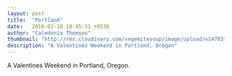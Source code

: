 ```yaml
---
layout: post
title:  "Portland"
date:   2016-02-18 19:45:31 +0530
author: "Caledonia Thomson"
thumbnail: "http://res.cloudinary.com/vegemitesoup/image/upload/v1470371013/portland/1.jpg"
description: "A Valentines Weekend in Portland, Oregon"
---
```


A Valentines Weekend in Portland, Oregon.

<div class="row">
	<a href="http://res.cloudinary.com/vegemitesoup/image/upload/v1470371013/portland/1.jpg">
    	<img class="lazy" data-original="http://res.cloudinary.com/vegemitesoup/image/upload/v1470371013/portland/1.jpg" />
	</a>
</div>

<div class="row">
	<a href="http://res.cloudinary.com/vegemitesoup/image/upload/v1470371013/portland/11.jpg">
		<img class="lazy" data-original="http://res.cloudinary.com/vegemitesoup/image/upload/v1470371013/portland/11.jpg" />
	</a>
</div>     

<div class="row">                                       
	<a href="http://res.cloudinary.com/vegemitesoup/image/upload/v1470371013/portland/2.jpg">
    	<img class="lazy" data-original="http://res.cloudinary.com/vegemitesoup/image/upload/v1470371013/portland/2.jpg" />           
	</a>
</div>

<div class="row">                   
	<a href="http://res.cloudinary.com/vegemitesoup/image/upload/v1470371013/portland/3.jpg">
		<img class="lazy" data-original="http://res.cloudinary.com/vegemitesoup/image/upload/v1470371013/portland/3.jpg" />
	</a>
</div>

<div class="row">          
	<a href="http://res.cloudinary.com/vegemitesoup/image/upload/v1470371013/portland/4.jpg">
		<img class="lazy" data-original="http://res.cloudinary.com/vegemitesoup/image/upload/v1470371013/portland/4.jpg" />
	</a>
</div>

<div class="row">
	<a href="http://res.cloudinary.com/vegemitesoup/image/upload/v1470371013/portland/title.jpg">
		<img class="lazy" data-original="http://res.cloudinary.com/vegemitesoup/image/upload/v1470371013/portland/title.jpg" />
	</a>
</div>     

<div class="row">
	<a href="http://res.cloudinary.com/vegemitesoup/image/upload/v1470371013/portland/5.jpg">
		<img class="lazy" data-original="http://res.cloudinary.com/vegemitesoup/image/upload/v1470371013/portland/5.jpg" />
	</a>
</div>     

<div class="row">
	<div class="col-sm-6 col-xs-12">                 
    	<a href="http://res.cloudinary.com/vegemitesoup/image/upload/v1470371013/portland/6.jpg"><img class="lazy" data-original="http://res.cloudinary.com/vegemitesoup/image/upload/v1470371013/portland/6.jpg" /></a>    
    </div>
    <div class="col-sm-6 col-xs-12">                    
    	<a href="http://res.cloudinary.com/vegemitesoup/image/upload/v1470371013/portland/7.jpg"><img class="lazy" data-original="http://res.cloudinary.com/vegemitesoup/image/upload/v1470371013/portland/7.jpg" /></a>  
    </div>            
</div>

<div class="row">
	<a href="http://res.cloudinary.com/vegemitesoup/image/upload/v1470371013/portland/8.jpg">
		<img class="lazy" data-original="http://res.cloudinary.com/vegemitesoup/image/upload/v1470371013/portland/8.jpg" />
	</a>
</div>     

<div class="row">
	<a href="http://res.cloudinary.com/vegemitesoup/image/upload/v1470371013/portland/9.jpg">
		<img class="lazy" data-original="http://res.cloudinary.com/vegemitesoup/image/upload/v1470371013/portland/9.jpg" />
	</a>
</div>     

<div class="row">
	<div class="col-sm-6 col-xs-12"> 
		<a href="http://res.cloudinary.com/vegemitesoup/image/upload/v1470371013/portland/10.jpg"><img class="lazy" data-original="http://res.cloudinary.com/vegemitesoup/image/upload/v1470371013/portland/10.jpg" /></a> 
	</div>
	<div class="col-sm-6 col-xs-12"> 
		<a href="http://res.cloudinary.com/vegemitesoup/image/upload/v1470371013/portland/12.jpg"><img class="lazy" data-original="http://res.cloudinary.com/vegemitesoup/image/upload/v1470371013/portland/12.jpg" /></a>
	</div>
</div>     